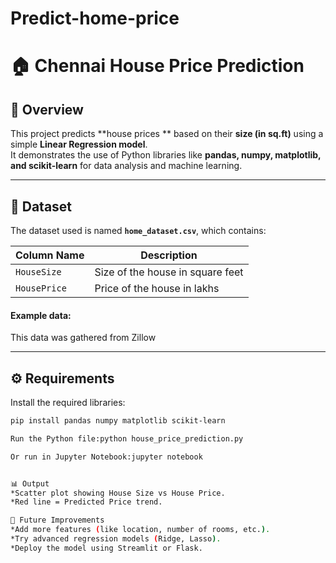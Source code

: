 # Predict-home-price
# 🏠 Chennai House Price Prediction  

## 📘 Overview  
This project predicts **house prices ** based on their **size (in sq.ft)** using a simple **Linear Regression model**.  
It demonstrates the use of Python libraries like **pandas, numpy, matplotlib, and scikit-learn** for data analysis and machine learning.  

---

## 📂 Dataset  
The dataset used is named **`home_dataset.csv`**, which contains:  

| Column Name | Description |
|--------------|-------------|
| `HouseSize` | Size of the house in square feet |
| `HousePrice` | Price of the house in lakhs |

#### Example data:
This data was gathered from Zillow

---

## ⚙️ Requirements  
Install the required libraries:  

```bash
pip install pandas numpy matplotlib scikit-learn

Run the Python file:python house_price_prediction.py

Or run in Jupyter Notebook:jupyter notebook


📊 Output
*Scatter plot showing House Size vs House Price.
*Red line = Predicted Price trend.

🌟 Future Improvements
*Add more features (like location, number of rooms, etc.).
*Try advanced regression models (Ridge, Lasso).
*Deploy the model using Streamlit or Flask.
